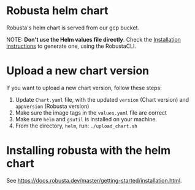 # Robusta helm chart
Robusta's helm chart is served from our gcp bucket.

NOTE: **Don't use the Helm values file directly**. Check the [Installation instructions](https://docs.robusta.dev/master/getting-started/installation.html) to generate one, using the RobustaCLI. 

# Upload a new chart version
If you want to upload a new chart version, follow these steps:
1. Update `Chart.yaml` file, with the updated `version` (Chart version) and `appVersion` (Robusta version)
2. Make sure the image tags in the `values.yaml` file are correct
3. Make sure `helm` and `gsutil` is installed on your machine.
4. From the directory, `helm`, run: `./upload_chart.sh`

# Installing robusta with the helm chart
See https://docs.robusta.dev/master/getting-started/installation.html.
